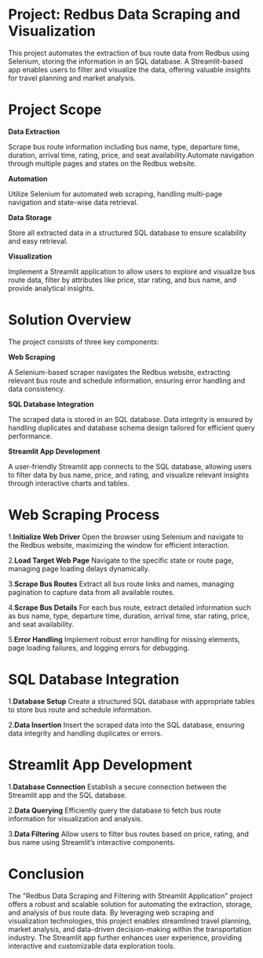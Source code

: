# Project: Redbus Data Scraping and Visualization
This project automates the extraction of bus route data from Redbus using Selenium, storing the information in an SQL database. A Streamlit-based app enables users to filter and visualize the data, offering valuable insights for travel planning and market analysis.

# Project Scope

**Data Extraction**

Scrape bus route information including bus name, type, departure time, duration, arrival time, rating, price, and seat availability.Automate navigation through multiple pages and states on the Redbus website.

**Automation**

Utilize Selenium for automated web scraping, handling multi-page navigation and state-wise data retrieval.

**Data Storage**

Store all extracted data in a structured SQL database to ensure scalability and easy retrieval.

**Visualization**

Implement a Streamlit application to allow users to explore and visualize bus route data, filter by attributes like price, star rating, and bus name, and provide analytical insights.

# Solution Overview
The project consists of three key components:

**Web Scraping**

A Selenium-based scraper navigates the Redbus website, extracting relevant bus route and schedule information, ensuring error handling and data consistency.

**SQL Database Integration**

The scraped data is stored in an SQL database. Data integrity is ensured by handling duplicates and database schema design tailored for efficient query performance.

**Streamlit App Development**

A user-friendly Streamlit app connects to the SQL database, allowing users to filter data by bus name, price, and rating, and visualize relevant insights through interactive charts and tables.

# Web Scraping Process

1.**Initialize Web Driver**
Open the browser using Selenium and navigate to the Redbus website, maximizing the window for efficient interaction.

2.**Load Target Web Page**
Navigate to the specific state or route page, managing page loading delays dynamically.

3.**Scrape Bus Routes**
Extract all bus route links and names, managing pagination to capture data from all available routes.

4.**Scrape Bus Details**
For each bus route, extract detailed information such as bus name, type, departure time, duration, arrival time, star rating, price, and seat availability.

5.**Error Handling**
Implement robust error handling for missing elements, page loading failures, and logging errors for debugging.

# SQL Database Integration

1.**Database Setup**
Create a structured SQL database with appropriate tables to store bus route and schedule information.

2.**Data Insertion**
Insert the scraped data into the SQL database, ensuring data integrity and handling duplicates or errors.

# Streamlit App Development

1.**Database Connection**
Establish a secure connection between the Streamlit app and the SQL database.

2.**Data Querying**
Efficiently query the database to fetch bus route information for visualization and analysis.

3.**Data Filtering**
Allow users to filter bus routes based on price, rating, and bus name using Streamlit’s interactive components.

# Conclusion
The "Redbus Data Scraping and Filtering with Streamlit Application" project offers a robust and scalable solution for automating the extraction, storage, and analysis of bus route data. By leveraging web scraping and visualization technologies, this project enables streamlined travel planning, market analysis, and data-driven decision-making within the transportation industry. The Streamlit app further enhances user experience, providing interactive and customizable data exploration tools.
